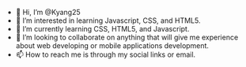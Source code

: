 - 👋 Hi, I’m @Kyang25
- 👀 I’m interested in learning Javascript, CSS, and HTML5.
- 🌱 I’m currently learning CSS, HTML5, and Javascript.
- 💞️ I’m looking to collaborate on anything that will give me experience about web developing or mobile applications development. 
- 📫 How to reach me is through my social links or email.

<!---
Kyang25/Kyang25 is a ✨ special ✨ repository because its `README.md` (this file) appears on your GitHub profile.
You can click the Preview link to take a look at your changes.
--->
